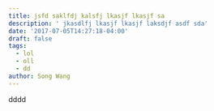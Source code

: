 ```yaml
---
title: jsfd saklfdj kalsfj lkasjf lkasjf sa
description: ' jkasdlfj lkasjf lkasjf laksdjf asdf sda'
date: '2017-07-05T14:27:18-04:00'
draft: false
tags:
  - lol
  - oll
  - dd
author: Song Wang
---
```

dddd

